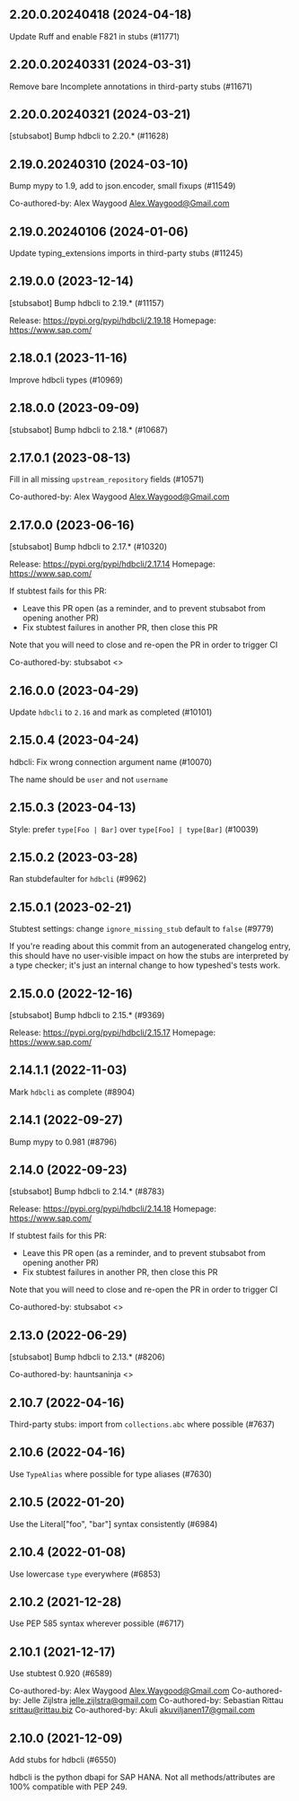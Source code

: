 ## 2.20.0.20240418 (2024-04-18)

Update Ruff and enable F821 in stubs (#11771)

## 2.20.0.20240331 (2024-03-31)

Remove bare Incomplete annotations in third-party stubs (#11671)

## 2.20.0.20240321 (2024-03-21)

[stubsabot] Bump hdbcli to 2.20.* (#11628)

## 2.19.0.20240310 (2024-03-10)

Bump mypy to 1.9, add to json.encoder, small fixups (#11549)

Co-authored-by: Alex Waygood <Alex.Waygood@Gmail.com>

## 2.19.0.20240106 (2024-01-06)

Update typing_extensions imports in third-party stubs (#11245)

## 2.19.0.0 (2023-12-14)

[stubsabot] Bump hdbcli to 2.19.* (#11157)

Release: https://pypi.org/pypi/hdbcli/2.19.18
Homepage: https://www.sap.com/

## 2.18.0.1 (2023-11-16)

Improve hdbcli types (#10969)

## 2.18.0.0 (2023-09-09)

[stubsabot] Bump hdbcli to 2.18.* (#10687)

## 2.17.0.1 (2023-08-13)

Fill in all missing `upstream_repository` fields (#10571)

Co-authored-by: Alex Waygood <Alex.Waygood@Gmail.com>

## 2.17.0.0 (2023-06-16)

[stubsabot] Bump hdbcli to 2.17.* (#10320)

Release: https://pypi.org/pypi/hdbcli/2.17.14
Homepage: https://www.sap.com/

If stubtest fails for this PR:
- Leave this PR open (as a reminder, and to prevent stubsabot from opening another PR)
- Fix stubtest failures in another PR, then close this PR

Note that you will need to close and re-open the PR in order to trigger CI

Co-authored-by: stubsabot <>

## 2.16.0.0 (2023-04-29)

Update `hdbcli` to `2.16` and mark as completed (#10101)

## 2.15.0.4 (2023-04-24)

hdbcli: Fix wrong connection argument name (#10070)

The name should be `user` and not `username`

## 2.15.0.3 (2023-04-13)

Style: prefer `type[Foo | Bar]` over `type[Foo] | type[Bar]` (#10039)

## 2.15.0.2 (2023-03-28)

Ran stubdefaulter for `hdbcli` (#9962)

## 2.15.0.1 (2023-02-21)

Stubtest settings: change `ignore_missing_stub` default to `false` (#9779)

If you're reading about this commit from an autogenerated changelog entry, this should have no user-visible impact on how the stubs are interpreted by a type checker; it's just an internal change to how typeshed's tests work.

## 2.15.0.0 (2022-12-16)

[stubsabot] Bump hdbcli to 2.15.* (#9369)

Release: https://pypi.org/pypi/hdbcli/2.15.17
Homepage: https://www.sap.com/

## 2.14.1.1 (2022-11-03)

Mark `hdbcli` as complete (#8904)

## 2.14.1 (2022-09-27)

Bump mypy to 0.981 (#8796)

## 2.14.0 (2022-09-23)

[stubsabot] Bump hdbcli to 2.14.* (#8783)

Release: https://pypi.org/pypi/hdbcli/2.14.18
Homepage: https://www.sap.com/

If stubtest fails for this PR:
- Leave this PR open (as a reminder, and to prevent stubsabot from opening another PR)
- Fix stubtest failures in another PR, then close this PR

Note that you will need to close and re-open the PR in order to trigger CI

Co-authored-by: stubsabot <>

## 2.13.0 (2022-06-29)

[stubsabot] Bump hdbcli to 2.13.* (#8206)

Co-authored-by: hauntsaninja <>

## 2.10.7 (2022-04-16)

Third-party stubs: import from `collections.abc` where possible (#7637)

## 2.10.6 (2022-04-16)

Use `TypeAlias` where possible for type aliases (#7630)

## 2.10.5 (2022-01-20)

Use the Literal["foo", "bar"] syntax consistently (#6984)

## 2.10.4 (2022-01-08)

Use lowercase `type` everywhere (#6853)

## 2.10.2 (2021-12-28)

Use PEP 585 syntax wherever possible (#6717)

## 2.10.1 (2021-12-17)

Use stubtest 0.920 (#6589)

Co-authored-by: Alex Waygood <Alex.Waygood@Gmail.com>
Co-authored-by: Jelle Zijlstra <jelle.zijlstra@gmail.com>
Co-authored-by: Sebastian Rittau <srittau@rittau.biz>
Co-authored-by: Akuli <akuviljanen17@gmail.com>

## 2.10.0 (2021-12-09)

Add stubs for hdbcli (#6550)

hdbcli is the python dbapi for SAP HANA. Not all methods/attributes are 100% compatible with PEP 249.

